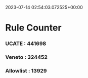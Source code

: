 2023-07-14 02:54:03.072525+00:00
# Rule Counter 
 ### UCATE : 441698

 ### Veneto : 324452

 ### Allowlist : 13929